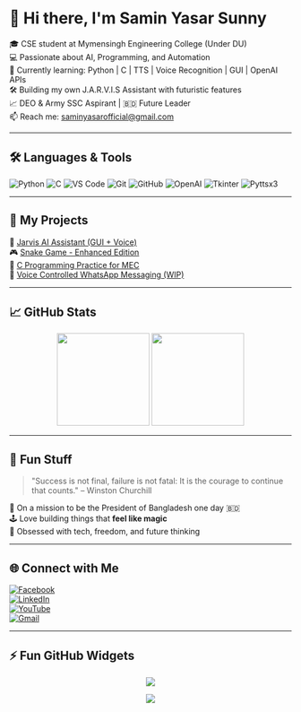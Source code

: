 # 👋 Hi there, I'm Samin Yasar Sunny

🎓 CSE student at Mymensingh Engineering College (Under DU)  
💻 Passionate about AI, Programming, and Automation  
🧠 Currently learning: Python | C | TTS | Voice Recognition | GUI | OpenAI APIs  
🛠️ Building my own J.A.R.V.I.S Assistant with futuristic features  
📈 DEO & Army SSC Aspirant | 🇧🇩 Future Leader  
📫 Reach me: saminyasarofficial@gmail.com

---

## 🛠️ Languages & Tools

![Python](https://img.shields.io/badge/Python-3776AB?style=flat&logo=python&logoColor=white)
![C](https://img.shields.io/badge/C-00599C?style=flat&logo=c&logoColor=white)
![VS Code](https://img.shields.io/badge/VS_Code-007ACC?style=flat&logo=visual-studio-code&logoColor=white)
![Git](https://img.shields.io/badge/Git-F05032?style=flat&logo=git&logoColor=white)
![GitHub](https://img.shields.io/badge/GitHub-181717?style=flat&logo=github&logoColor=white)
![OpenAI](https://img.shields.io/badge/OpenAI-412991?style=flat&logo=openai&logoColor=white)
![Tkinter](https://img.shields.io/badge/Tkinter-FF69B4?style=flat&logo=python&logoColor=white)
![Pyttsx3](https://img.shields.io/badge/pyttsx3-FFA500?style=flat&logo=python&logoColor=white)

---

## 🚀 My Projects

🌟 [Jarvis AI Assistant (GUI + Voice)](https://github.com/saminyasarsunny/jarvis-ai)  
🎮 [Snake Game - Enhanced Edition](https://github.com/saminyasarsunny/snake-game)  
📘 [C Programming Practice for MEC](https://github.com/saminyasarsunny/cse1201-c-lab)  
📱 [Voice Controlled WhatsApp Messaging (WIP)](https://github.com/saminyasarsunny/whatsapp-bot)  

---

## 📈 GitHub Stats

<p align="center">
  <img src="https://github-readme-stats.vercel.app/api?username=saminyasarsunny&show_icons=true&theme=tokyonight" height="165">
  <img src="https://github-readme-stats.vercel.app/api/top-langs/?username=saminyasarsunny&layout=compact&theme=tokyonight" height="165">
</p>

---

## 🌟 Fun Stuff

> "Success is not final, failure is not fatal: It is the courage to continue that counts." – Winston Churchill

🧭 On a mission to be the President of Bangladesh one day 🇧🇩  
🕹️ Love building things that **feel like magic**  
📖 Obsessed with tech, freedom, and future thinking

---

## 🌐 Connect with Me

[![Facebook](https://img.shields.io/badge/Facebook-%231877F2.svg?&style=flat&logo=facebook&logoColor=white)](https://facebook.com/saminyasarofficial)  
[![LinkedIn](https://img.shields.io/badge/LinkedIn-blue?style=flat&logo=linkedin&logoColor=white)](https://linkedin.com/in/saminyasarsunny)  
[![YouTube](https://img.shields.io/badge/YouTube-red?style=flat&logo=youtube&logoColor=white)](https://youtube.com/@yourchannel)  
[![Gmail](https://img.shields.io/badge/Email-D14836?style=flat&logo=gmail&logoColor=white)](mailto:saminyasarofficial@gmail.com)

---

## ⚡ Fun GitHub Widgets

<!-- GitHub Streak -->
<p align="center">
  <img src="https://streak-stats.demolab.com?user=saminyasarsunny&theme=tokyonight&hide_border=false" />
</p>

<!-- Profile Views -->
<p align="center">
  <img src="https://komarev.com/ghpvc/?username=saminyasarsunny&label=Profile%20views&color=0e75b6&style=flat" />
</p>
